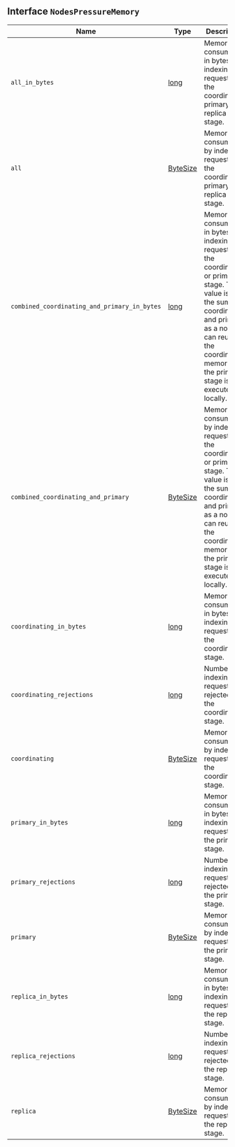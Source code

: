 ## Interface `NodesPressureMemory`

| Name | Type | Description |
| - | - | - |
| `all_in_bytes` | [long](./long.md) | Memory consumed, in bytes, by indexing requests in the coordinating, primary, or replica stage. |
| `all` | [ByteSize](./ByteSize.md) | Memory consumed by indexing requests in the coordinating, primary, or replica stage. |
| `combined_coordinating_and_primary_in_bytes` | [long](./long.md) | Memory consumed, in bytes, by indexing requests in the coordinating or primary stage. This value is not the sum of coordinating and primary as a node can reuse the coordinating memory if the primary stage is executed locally. |
| `combined_coordinating_and_primary` | [ByteSize](./ByteSize.md) | Memory consumed by indexing requests in the coordinating or primary stage. This value is not the sum of coordinating and primary as a node can reuse the coordinating memory if the primary stage is executed locally. |
| `coordinating_in_bytes` | [long](./long.md) | Memory consumed, in bytes, by indexing requests in the coordinating stage. |
| `coordinating_rejections` | [long](./long.md) | Number of indexing requests rejected in the coordinating stage. |
| `coordinating` | [ByteSize](./ByteSize.md) | Memory consumed by indexing requests in the coordinating stage. |
| `primary_in_bytes` | [long](./long.md) | Memory consumed, in bytes, by indexing requests in the primary stage. |
| `primary_rejections` | [long](./long.md) | Number of indexing requests rejected in the primary stage. |
| `primary` | [ByteSize](./ByteSize.md) | Memory consumed by indexing requests in the primary stage. |
| `replica_in_bytes` | [long](./long.md) | Memory consumed, in bytes, by indexing requests in the replica stage. |
| `replica_rejections` | [long](./long.md) | Number of indexing requests rejected in the replica stage. |
| `replica` | [ByteSize](./ByteSize.md) | Memory consumed by indexing requests in the replica stage. |
